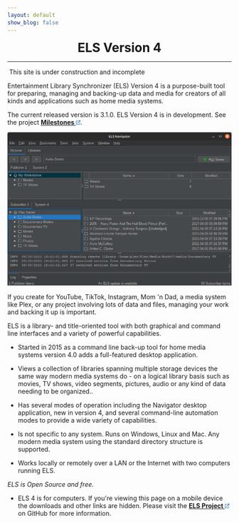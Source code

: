 ```yaml
---
layout: default
show_blog: false
---
```


<center><span style="font-size: 28px; font-face: bold; font-weight: bold; margin-top: 10px;">ELS Version 4</span></center>
<hr/>
<span class="construction">&nbsp;This site is under construction and incomplete&nbsp;</span>

Entertainment Library Synchronizer (ELS) Version 4 is a purpose-built tool for preparing, managing and backing-up data and media for creators of all kinds and 
applications such as home media systems. 

The current released version is 3.1.0. ELS Version 4 is in development. See the project 
<a href="{{ site.milestones_url }}" target="_blank"><b>Milestones <img src="assets/images/link.png" alt="" title="Opens new tab" align="bottom"  border="0"></b></a>.

<img src="assets/images/screenshot-main.png" border="0"/>

If you create for YouTube, TikTok, Instagram, Mom 'n Dad, a media system like Plex, or any project involving
lots of data and files, managing your work and backing it up is important. 

ELS is a library- and title-oriented tool with both graphical and command line interfaces and a variety of powerful capabilities.

* Started in 2015 as a command line back-up tool for home media systems version 4.0 adds a full-featured desktop application.

* Views a collection of libraries spanning multiple storage devices the same way modern media systems do - on a logical library basis such as movies, TV shows, video segments,
  pictures, audio or any kind of data needing to be organized..

* Has several modes of operation including the Navigator desktop application, new in version 4, and several command-line automation modes to provide a 
  wide variety of capabilities.

* Is not specific to any system. Runs on Windows, Linux and Mac. Any modern media system using the standard directory structure is supported.

* Works locally or remotely over a LAN or the Internet with two computers running ELS.

_ELS is Open Source and free._

 * ELS 4 is for computers. If you're viewing this page on a mobile device the downloads and other links are hidden. Please visit the
<a href="{{ site.project_url }}" target="_blank"><b>ELS Project <img src="assets/images/link.png" alt="" title="Opens new tab" align="bottom"  border="0"></b></a> 
on GitHub for more information.
